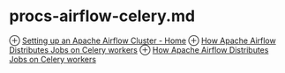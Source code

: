 # procs-airflow-celery.md
⊕ [Setting up an Apache Airflow Cluster - Home](http://site.clairvoyantsoft.com/setting-apache-airflow-cluster/)
⊕ [How Apache Airflow Distributes Jobs on Celery workers](https://www.sicara.ai/blog/2019-04-08-apache-airflow-celery-workers)
    ⊕ [How Apache Airflow Distributes Jobs on Celery workers](https://medium.com/sicara/using-airflow-with-celery-workers-54cb5212d405)
